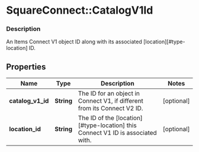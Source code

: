 # SquareConnect::CatalogV1Id

### Description

An Items Connect V1 object ID along with its associated [location][#type-location] ID.

## Properties
Name | Type | Description | Notes
------------ | ------------- | ------------- | -------------
**catalog_v1_id** | **String** | The ID for an object in Connect V1, if different from its Connect V2 ID. | [optional] 
**location_id** | **String** | The ID of the [location][#type-location] this Connect V1 ID is associated with. | [optional] 


